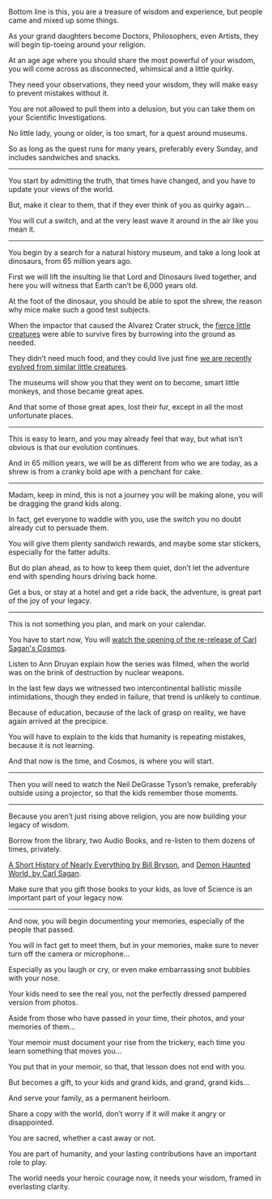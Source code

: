Bottom line is this, you are a treasure of wisdom and experience,
but people came and mixed up some things.

As your grand daughters become Doctors, Philosophers, even Artists,
they will begin tip-toeing around your religion.

At an age age where you should share the most powerful of your wisdom,
you will come across as disconnected, whimsical and a little quirky.

They need your observations, they need your wisdom,
they will make easy to prevent mistakes without it.

You are not allowed to pull them into a delusion,
but you can take them on your Scientific Investigations.

No little lady, young or older,
is too smart, for a quest around museums.

So as long as the quest runs for many years,
preferably every Sunday, and includes sandwiches and snacks.

---

You start by admitting the truth, that times have changed,
and you have to update your views of the world.

But, make it clear to them,
that if they ever think of you as quirky again…

You will cut a switch,
and at the very least wave it around in the air like you mean it.


---

You begin by a search for a natural history museum,
and take a long look at dinosaurs, from 65 million years ago.

First we will lift the insulting lie that Lord and Dinosaurs lived together,
and here you will witness that Earth can’t be 6,000 years old.

At the foot of the dinosaur, you should be able to spot the shrew,
the reason why mice make such a good test subjects.

When the impactor that caused the Alvarez Crater struck,
the [fierce little creatures][1] were able to survive fires by burrowing into the ground as needed.

They didn’t need much food, and they could live just fine
[we are recently evolved from similar little creatures][2].

The museums will show you that they went on to become,
smart little monkeys, and those became great apes.

And that some of those great apes, lost their fur,
except in all the most unfortunate places.

---

This is easy to learn, and you may already feel that way,
but what isn’t obvious is that our evolution continues.

And in 65 million years, we will be as different from who we are today,
as a shrew is from a cranky bold ape with a penchant for cake.

---

Madam, keep in mind, this is not a journey you will be making alone,
you will be dragging the grand kids along.

In fact, get everyone to waddle with you,
use the switch you no doubt already cut to persuade them.

You will give them plenty sandwich rewards,
and maybe some star stickers, especially for the fatter adults.

But do plan ahead, as to how to keep them quiet,
don’t let the adventure end with spending hours driving back home.

Get a bus, or stay at a hotel and get a ride back,
the adventure, is great part of the joy of your legacy.

---

This is not something you plan,
and mark on your calendar.

You have to start now,
You will [watch the opening of the re-release of Carl Sagan's Cosmos][3].

Listen to Ann Druyan explain how the series was filmed,
when the world was on the brink of destruction by nuclear weapons.

In the last few days we witnessed two intercontinental ballistic missile intimidations,
though they ended in failure, that trend is unlikely to continue.

Because of education, because of the lack of grasp on reality,
we have again arrived at the precipice.

You will have to explain to the kids that humanity is repeating mistakes,
because it is not learning.

And that now is the time,
and Cosmos, is where you will start.

---

Then you will need to watch the Neil DeGrasse Tyson’s remake,
preferably outside using a projector, so that the kids remember those moments.

---

Because you aren’t just rising above religion,
you are now building your legacy of wisdom.

Borrow from the library, two Audio Books,
and re-listen to them dozens of times, privately.

[A Short History of Nearly Everything by Bill Bryson][4],
and [Demon Haunted World, by Carl Sagan][5].

Make sure that you gift those books to your kids,
as love of Science is an important part of your legacy now.

---

And now, you will begin documenting your memories,
especially of the people that passed.

You will in fact get to meet them, but in your memories,
make sure to never turn off the camera or microphone…

Especially as you laugh or cry,
or even make embarrassing snot bubbles with your nose.

Your kids need to see the real you,
not the perfectly dressed pampered version from photos.

Aside from those who have passed in your time, their photos,
and your memories of them...

Your memoir must document your rise from the trickery,
each time you learn something that moves you...

You put that in your memoir,
so that, that lesson does not end with you.

But becomes a gift,
to your kids and grand kids, and grand, grand kids…

And serve your family,
as a permanent heirloom.

Share a copy with the world,
don’t worry if it will make it angry or disappointed.

You are sacred,
whether a cast away or not.

You are part of humanity,
and your lasting contributions have an important role to play.

The world needs your heroic courage now,
it needs your wisdom, framed in everlasting clarity.

[1]: https://www.youtube.com/watch?v=aFBp-iNTwBc
[2]: https://www.youtube.com/watch?v=gZpsVSVRsZk
[3]: https://www.youtube.com/watch?v=W9dptug4wzY
[4]: https://www.youtube.com/results?search_query=A+Short+History+of+Nearly+Everything+by+Bill+Bryson
[5]: https://www.youtube.com/results?search_query=The+Demon-Haunted+World+by+Carl+Sagan
